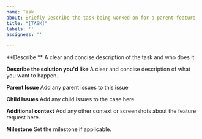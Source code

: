 ```yaml
---
name: Task
about: Briefly Describe the task being worked on for a parent feature
title: "[TASK]"
labels: ''
assignees: ''

---
```


**Describe **
A clear and concise description of the task and who does it.

**Describe the solution you'd like**
A clear and concise description of what you want to happen.

**Parent Issue**
Add any parent issues to this issue

**Child Issues**
Add any child issues to the case here

**Additional context**
Add any other context or screenshots about the feature request here.

**Milestone**
Set the milestone if applicable.
